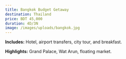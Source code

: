 ```yaml
---
title: Bangkok Budget Getaway
destination: Thailand
price: BDT 45,000
duration: 4D/3N
image: /images/uploads/bangkok.jpg
---
```


**Includes:** Hotel, airport transfers, city tour, and breakfast.

**Highlights:** Grand Palace, Wat Arun, floating market.